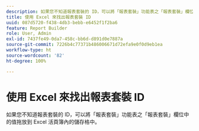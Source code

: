 ```yaml
---
description: 如果您不知道報表套裝的 ID，可以將「報表套裝」功能表之「報表套裝」欄位中的值拖放到 Excel 活頁簿內的儲存格中。
title: 使用 Excel 來找出報表套裝 ID
uuid: 087d5720-f438-4db3-bebb-e6452f1f2ba6
feature: Report Builder
role: User, Admin
exl-id: 7437fe49-0da7-458c-bb6d-d891d0e7887a
source-git-commit: 7226b4c77371b486006671d72efa9e0f0d9eb1ea
workflow-type: ht
source-wordcount: '82'
ht-degree: 100%

---
```


# 使用 Excel 來找出報表套裝 ID

如果您不知道報表套裝的 ID，可以將「報表套裝」功能表之「報表套裝」欄位中的值拖放到 Excel 活頁簿內的儲存格中。
